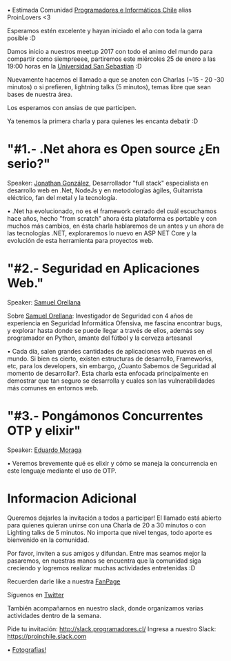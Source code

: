 • Estimada Comunidad [Programadores e Informáticos Chile](https://www.facebook.com/groups/proinchile/) alias ProinLovers <3

Esperamos estén excelente y hayan iniciado el año con toda la garra posible :D  

Damos inicio a nuestros meetup 2017 con todo el animo del mundo para compartir como siempreeee, partiremos este miércoles 25 de enero a las 19:00 horas en la [Universidad San Sebastian](https://maps.google.com/maps?f=q&hl=en&q=Bellavista+7%2C+Recoleta%2C+Santiago%2C+cl) :D 


Nuevamente hacemos el llamado a que se anoten con Charlas (~15 - 20 -30 minutos) o si prefieren, lightning talks (5 minutos), temas libre que sean bases de nuestra área.   

Los esperamos con ansias de que participen. 

Ya tenemos la primera charla y para quienes les encanta debatir :D



# "#1.- .Net ahora es Open source ¿En serio?" 

Speaker: [Jonathan González](https://cl.linkedin.com/in/jongon), Desarrollador "full stack" especialista en desarrollo web en .Net, NodeJs y en metodologías ágiles, Guitarrista eléctrico, fan del metal y la tecnología.


• .Net ha evolucionado, no es el framework cerrado del cuál escuchamos hace años, hecho "from scratch" ahora ésta plataforma es portable y con muchos más cambios, en ésta charla hablaremos de un antes y un ahora de las tecnologías .NET, exploraremos lo nuevo en ASP NET Core y la evolución de esta herramienta para proyectos web.



# "#2.- Seguridad en Aplicaciones Web."

Speaker: [Samuel Orellana](https://cl.linkedin.com/in/samuel-orellana-762a1561)

Sobre [Samuel Orellana](https://cl.linkedin.com/in/samuel-orellana-762a1561): Investigador de Seguridad con 4 años de experiencia en Seguridad Informática Ofensiva, me fascina encontrar bugs, y explorar hasta donde se puede llegar a través de ellos, además soy programador en Python, amante del fútbol y la cerveza artesanal 


• Cada día, salen grandes cantidades de aplicaciones web nuevas en el mundo. Si bien es cierto, existen estructuras de desarrollo, Frameworks, etc, para los developers, sin embargo, ¿Cuanto Sabemos de Seguridad al momento de desarrollar?. Esta charla esta enfocada principalmente en demostrar que tan seguro se desarrolla y cuales son las vulnerabilidades más comunes en entornos web. 



# "#3.- Pongámonos Concurrentes OTP y elixir" 

Speaker: [Eduardo Moraga](https://cl.linkedin.com/in/eduardo-moraga-1164b120/es)

• Veremos brevemente qué es elixir y cómo se maneja la concurrencia en este lenguaje mediante el uso de OTP.  




# Informacion Adicional 

Queremos dejarles la invitación a todos a participar! El llamado está abierto para quienes quieran unirse con una Charla de 20 a 30 minutos o con Lighting talks de 5 minutos. No importa que nivel tengas, todo aporte es bienvenido en la comunidad. 

Por favor, inviten a sus amigos y difundan. Entre mas seamos mejor la pasaremos, en nuestras manos se encuentra que la comunidad siga creciendo y logremos realizar muchas actividades entretenidas :D  


Recuerden darle like a nuestra [FanPage](https://www.facebook.com/proinchile)

Síguenos en [Twitter](https://twitter.com/proin_chile)

También acompañarnos en nuestro slack, donde organizamos varias actividades dentro de la semana.  

Pide tu invitación:			 http://slack.programadores.cl/ 
Ingresa a nuestro Slack: 	 https://proinchile.slack.com  


• [Fotografias!](https://www.meetup.com/es/ProinChile/photos/27502200)

<!--
Videos : 

* Parte 1 : #
* Parte 2 : #
* Parte 3 : #

** Pronto seran recompilados y subidos a nuestro canal de youtube pero los 3 en uno :)
-->